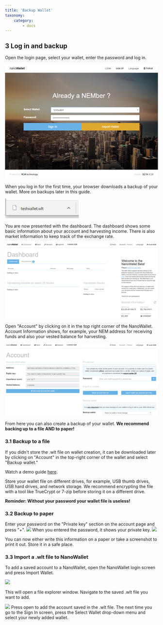 ```yaml
---
title: 'Backup Wallet'
taxonomy:
    category:
        - docs
---
```


## 3 Log in and backup
Open the login page, select your wallet, enter the password and log in.  

![](qSNpre5.png)

When you log in for the first time, your browser downloads a backup of your wallet. More on backups later in this guide.
 
![](nLMnMVz.png) 

You are now presented with the dashboard. The dashboard shows some basic information about your account and harvesting income. There is also market information to keep track of the exchange rate.

![](Dashboard.PNG)

Open "Account" by clicking on it in the top right corner of the NanoWallet. Account Information shows, for example, your NEM address for receiving funds and also your vested balance for harvesting.

![](Account.PNG)

From here you can also create a backup of your wallet.
**We recommend backing up to a file AND to paper!**

### 3.1 Backup to a file
If you didn't store the .wlt file on wallet creation, it can be downloaded later by clicking on "Account" in the top-right corner of the wallet and select "Backup wallet."

Watch a demo guide [here](https://www.youtube.com/watch?v=MHa_KSXTsIA).
 
Store your wallet file on different drives, for example, USB thumb drives, USB hard drives, and network storage. We recommend encrypting the file with a tool like TrueCrypt or 7-zip before storing it on a different drive.
 
**Reminder: Without your password your wallet file is useless!**
### 3.2 Backup to  paper
Enter your password on the "Private key" section on the account page and press "+".
![](http://imgur.com/Ax9v7XZ.png)
When you entered the password, it shows your private key.
![](http://imgur.com/5WA9OAJ.png)
 
You can now either write this information on a paper or take a screenshot to print it out. Store it in a safe place.

### 3.3 Import a .wlt file to NanoWallet
To add a saved account to a NanoWallet, open the NanoWallet login screen and press Import Wallet.

![](http://imgur.com/G13SoVP.png)

This will open a file explorer window. Navigate to the saved .wlt file you want to add.

![](http://imgur.com/To2BtJK.png)
Press open to add the account saved in the .wlt file. 
The next time you go to the Sign In screen, press the Select Wallet drop-down menu and select your newly added wallet.
